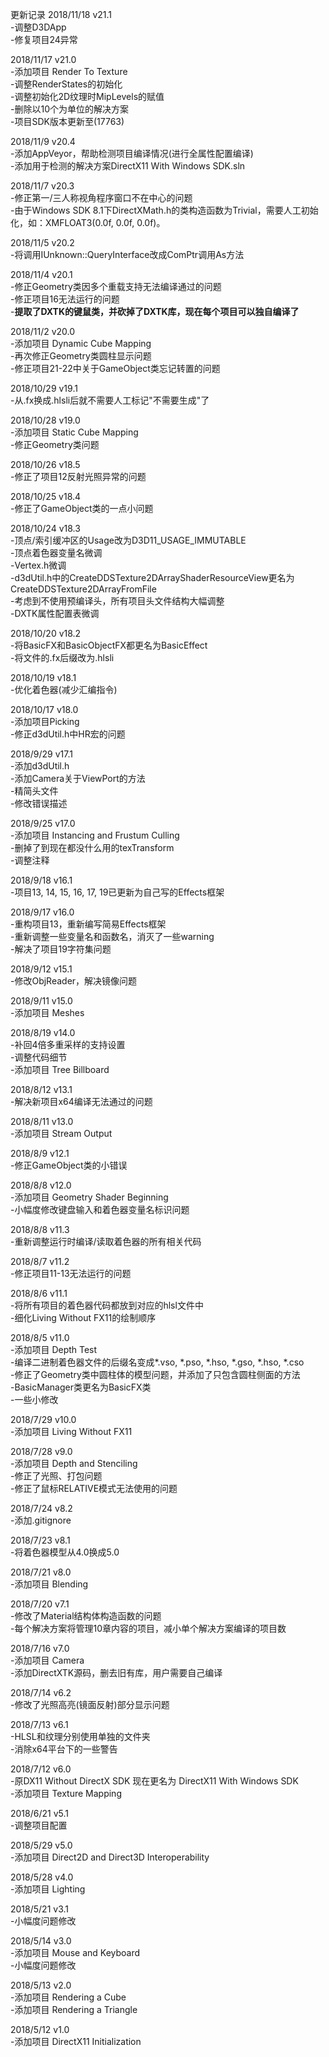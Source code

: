 更新记录
2018/11/18 v21.1</br>
-调整D3DApp</br>
-修复项目24异常

2018/11/17 v21.0</br>
-添加项目 Render To Texture</br>
-调整RenderStates的初始化</br>
-调整初始化2D纹理时MipLevels的赋值</br>
-删除以10个为单位的解决方案</br>
-项目SDK版本更新至(17763)

2018/11/9 v20.4</br>
-添加AppVeyor，帮助检测项目编译情况(进行全属性配置编译)</br>
-添加用于检测的解决方案DirectX11 With Windows SDK.sln

2018/11/7 v20.3</br>
-修正第一/三人称视角程序窗口不在中心的问题</br>
-由于Windows SDK 8.1下DirectXMath.h的类构造函数为Trivial，需要人工初始化，如：XMFLOAT3(0.0f, 0.0f, 0.0f)。

2018/11/5 v20.2</br>
-将调用IUnknown::QueryInterface改成ComPtr调用As方法

2018/11/4 v20.1</br>
-修正Geometry类因多个重载支持无法编译通过的问题</br>
-修正项目16无法运行的问题</br>
-**提取了DXTK的键鼠类，并砍掉了DXTK库，现在每个项目可以独自编译了**

2018/11/2 v20.0</br>
-添加项目 Dynamic Cube Mapping</br>
-再次修正Geometry类圆柱显示问题</br>
-修正项目21-22中关于GameObject类忘记转置的问题

2018/10/29 v19.1</br>
-从.fx换成.hlsli后就不需要人工标记"不需要生成"了

2018/10/28 v19.0</br>
-添加项目 Static Cube Mapping</br>
-修正Geometry类问题

2018/10/26 v18.5</br>
-修正了项目12反射光照异常的问题

2018/10/25 v18.4</br>
-修正了GameObject类的一点小问题

2018/10/24 v18.3</br>
-顶点/索引缓冲区的Usage改为D3D11_USAGE_IMMUTABLE</br>
-顶点着色器变量名微调</br>
-Vertex.h微调</br>
-d3dUtil.h中的CreateDDSTexture2DArrayShaderResourceView更名为CreateDDSTexture2DArrayFromFile</br>
-考虑到不使用预编译头，所有项目头文件结构大幅调整</br>
-DXTK属性配置表微调</br>

2018/10/20 v18.2</br>
-将BasicFX和BasicObjectFX都更名为BasicEffect</br>
-将文件的.fx后缀改为.hlsli

2018/10/19 v18.1</br>
-优化着色器(减少汇编指令)

2018/10/17 v18.0</br>
-添加项目Picking</br>
-修正d3dUtil.h中HR宏的问题

2018/9/29 v17.1</br>
-添加d3dUtil.h</br>
-添加Camera关于ViewPort的方法</br>
-精简头文件</br>
-修改错误描述

2018/9/25 v17.0</br>
-添加项目 Instancing and Frustum Culling</br>
-删掉了到现在都没什么用的texTransform</br>
-调整注释

2018/9/18 v16.1</br>
-项目13, 14, 15, 16, 17, 19已更新为自己写的Effects框架

2018/9/17 v16.0</br>
-重构项目13，重新编写简易Effects框架</br>
-重新调整一些变量名和函数名，消灭了一些warning</br>
-解决了项目19字符集问题

2018/9/12 v15.1</br>
-修改ObjReader，解决镜像问题

2018/9/11 v15.0</br>
-添加项目 Meshes

2018/8/19 v14.0</br>
-补回4倍多重采样的支持设置</br>
-调整代码细节</br>
-添加项目 Tree Billboard

2018/8/12 v13.1</br>
-解决新项目x64编译无法通过的问题

2018/8/11 v13.0</br>
-添加项目 Stream Output

2018/8/9 v12.1</br>
-修正GameObject类的小错误

2018/8/8 v12.0</br>
-添加项目 Geometry Shader Beginning</br>
-小幅度修改键盘输入和着色器变量名标识问题

2018/8/8 v11.3</br>
-重新调整运行时编译/读取着色器的所有相关代码

2018/8/7 v11.2</br>
-修正项目11-13无法运行的问题

2018/8/6 v11.1</br>
-将所有项目的着色器代码都放到对应的hlsl文件中</br>
-细化Living Without FX11的绘制顺序

2018/8/5 v11.0</br>
-添加项目 Depth Test</br>
-编译二进制着色器文件的后缀名变成*.vso, *.pso, *.hso, *.gso, *.hso, *.cso</br>
-修正了Geometry类中圆柱体的模型问题，并添加了只包含圆柱侧面的方法</br>
-BasicManager类更名为BasicFX类</br>
-一些小修改

2018/7/29 v10.0</br>
-添加项目 Living Without FX11

2018/7/28 v9.0</br>
-添加项目 Depth and Stenciling</br>
-修正了光照、打包问题</br>
-修正了鼠标RELATIVE模式无法使用的问题

2018/7/24 v8.2</br>
-添加.gitignore

2018/7/23 v8.1</br>
-将着色器模型从4.0换成5.0

2018/7/21 v8.0</br>
-添加项目 Blending

2018/7/20 v7.1</br>
-修改了Material结构体构造函数的问题</br>
-每个解决方案将管理10章内容的项目，减小单个解决方案编译的项目数

2018/7/16 v7.0</br>
-添加项目 Camera</br>
-添加DirectXTK源码，删去旧有库，用户需要自己编译

2018/7/14 v6.2</br>
-修改了光照高亮(镜面反射)部分显示问题

2018/7/13 v6.1</br>
-HLSL和纹理分别使用单独的文件夹</br>
-消除x64平台下的一些警告

2018/7/12 v6.0</br>
-原DX11 Without DirectX SDK 现在更名为 DirectX11 With Windows SDK</br>
-添加项目 Texture Mapping

2018/6/21 v5.1</br>
-调整项目配置

2018/5/29 v5.0</br>
-添加项目 Direct2D and Direct3D Interoperability

2018/5/28 v4.0</br>
-添加项目 Lighting

2018/5/21 v3.1</br>
-小幅度问题修改

2018/5/14 v3.0</br>
-添加项目 Mouse and Keyboard</br>
-小幅度问题修改

2018/5/13 v2.0</br>
-添加项目 Rendering a Cube</br>
-添加项目 Rendering a Triangle

2018/5/12 v1.0</br>
-添加项目 DirectX11 Initialization
